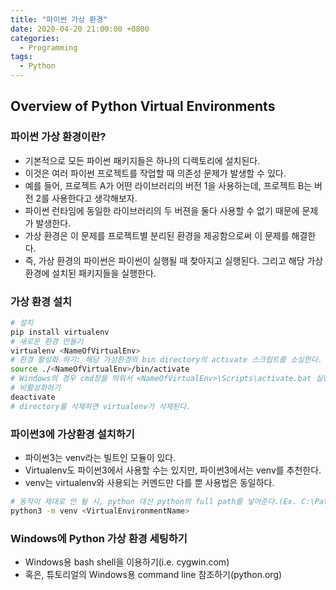 ```yaml
---
title: "파이썬 가상 환경"
date: 2020-04-20 21:00:00 +0800
categories:
  - Programming
tags:
  - Python
---
```


## Overview of Python Virtual Environments

### 파이썬 가상 환경이란?

- 기본적으로 모든 파이썬 패키지들은 하나의 디렉토리에 설치된다.
- 이것은 여러 파이썬 프로젝트를 작업할 때 의존성 문제가 발생할 수 있다.
- 예를 들어, 프로젝트 A가 어떤 라이브러리의 버전 1을 사용하는데, 프로젝트 B는 버전 2를 사용한다고 생각해보자.
- 파이썬 런타임에 동일한 라이브러리의 두 버젼을 둘다 사용할 수 없기 때문에 문제가 발생한다.
- 가상 환경은 이 문제를 프로젝트별 분리된 환경을 제공함으로써 이 문제를 해결한다.
- 즉, 가상 환경의 파이썬은 파이썬이 실행될 때 찾아지고 실행된다. 그리고 해당 가상 환경에 설치된 패키지들을 실행한다.

### 가상 환경 설치

```bash
# 설치
pip install virtualenv
# 새로운 환경 만들기
virtualenv <NameOfVirtualEnv>
# 환경 활성화 하기: 해당 가상환경의 bin directory의 activate 스크립트를 소싱한다.
source ./<NameOfVirtualEnv>/bin/activate
# Windows의 경우 cmd창을 띄워서 <NameOfVirtualEnv>\Scripts\activate.bat 실행하면 된다.
# 비활성화하기
deactivate
# directory를 삭제하면 virtualenv가 삭제된다.
```

### 파이썬3에 가상환경 설치하기

- 파이썬3는 venv라는 빌트인 모듈이 있다.
- Virtualenv도 파이썬3에서 사용할 수는 있지만, 파이썬3에서는 venv를 추천한다.
- venv는 virtualenv와 사용되는 커멘드만 다를 뿐 사용법은 동일하다.

```bash
# 동작이 제대로 안 될 시, python 대신 python의 full path를 넣어준다.(Ex. C:\Path\to\python.exe -m venv my_env)
python3 -m venv <VirtualEnvironmentName>
```

### Windows에 Python 가상 환경 세팅하기

- Windows용 bash shell을 이용하기(i.e. cygwin.com)
- 혹은, 튜토리얼의 Windows용 command line 참조하기(python.org)
